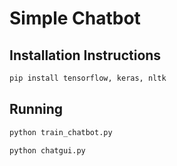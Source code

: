# Simple Chatbot

## Installation Instructions

```bash
pip install tensorflow, keras, nltk
```

## Running

```bash
python train_chatbot.py
```

```bash
python chatgui.py
```
